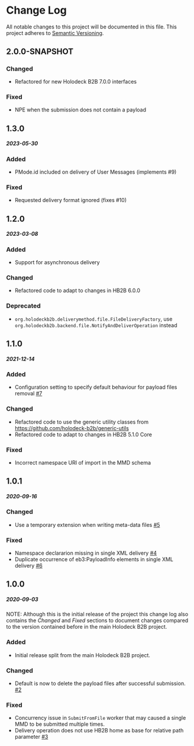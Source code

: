 # Change Log
All notable changes to this project will be documented in this file.
This project adheres to [Semantic Versioning](http://semver.org/).

## 2.0.0-SNAPSHOT
##### 
### Changed
* Refactored for new Holodeck B2B 7.0.0 interfaces

### Fixed
* NPE when the submission does not contain a payload

## 1.3.0
##### 2023-05-30
### Added
* PMode.id included on delivery of User Messages (implements #9)

### Fixed
* Requested delivery format ignored (fixes #10)

## 1.2.0
##### 2023-03-08
### Added
* Support for asynchronous delivery 

### Changed
* Refactored code to adapt to changes in HB2B 6.0.0

### Deprecated
* `org.holodeckb2b.deliverymethod.file.FileDeliveryFactory`, use `org.holodeckb2b.backend.file.NotifyAndDeliverOperation` instead

## 1.1.0
##### 2021-12-14
### Added
* Configuration setting to specify default behaviour for payload files removal [#7](https://github.com/holodeck-b2b/file-backend/issues/7)

### Changed
* Refactored code to use the generic utility classes from https://github.com/holodeck-b2b/generic-utils
* Refactored code to adapt to changes in HB2B 5.1.0 Core 

### Fixed
* Incorrect namespace URI of import in the MMD schema

## 1.0.1
##### 2020-09-16
### Changed
* Use a temporary extension when writing meta-data files [#5](https://github.com/holodeck-b2b/file-backend/issues/5)

### Fixed
* Namespace declararion missing in single XML delivery [#4](https://github.com/holodeck-b2b/file-backend/issues/4)
* Duplicate occurrence of eb3:PayloadInfo elements in single XML delivery [#6](https://github.com/holodeck-b2b/file-backend/issues/6)

## 1.0.0
##### 2020-09-03
NOTE: Although this is the initial release of the project this change log also contains the
_Changed_ and _Fixed_ sections to document changes compared to the version contained before
in the main Holodeck B2B project. 

### Added
* Initial release split from the main Holodeck B2B project.

### Changed
* Default is now to delete the payload files after successful submission. [#2](https://github.com/holodeck-b2b/file-backend/issues/2) 

### Fixed  
* Concurrency issue in `SubmitFromFile` worker that may caused a single MMD to be submitted multiple times.
* Delivery operation does not use HB2B home as base for relative path parameter [#3](https://github.com/holodeck-b2b/file-backend/issues/3) 


